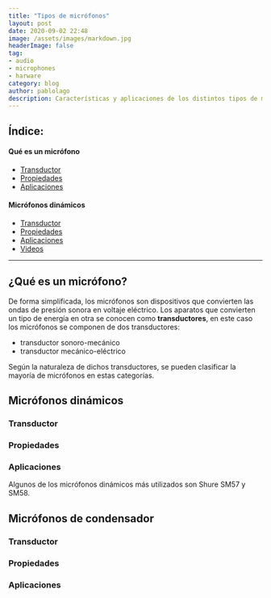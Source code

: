 ```yaml
---
title: "Tipos de micrófonos"
layout: post
date: 2020-09-02 22:48
image: /assets/images/markdown.jpg
headerImage: false
tag:
- audio
- microphones
- harware
category: blog
author: pablolago
description: Características y aplicaciones de los distintos tipos de micrófonos.
---
```


## Índice:


#### Qué es un micrófono
- [Transductor](#evidence)
- [Propiedades](#side-by-side)
- [Aplicaciones](#star)

#### Micrófonos dinámicos
- [Transductor](#gist)
- [Propiedades](#codepen)
- [Aplicaciones](#slideshare)
- [Videos](#videos)

---

## ¿Qué es un micrófono?
De forma simplificada, los micrófonos son dispositivos que convierten las ondas de presión sonora en voltaje eléctrico. Los aparatos que convierten un tipo de energía en otra se conocen como **transductores**, en este caso los micrófonos se componen de dos transductores:
- transductor sonoro-mecánico
- transductor mecánico-eléctrico

Según la naturaleza de dichos transductores, se pueden clasificar la mayoría de micrófonos en estas categorías.

## Micrófonos dinámicos
### Transductor

### Propiedades

### Aplicaciones


Algunos de los micrófonos dinámicos más utilizados son Shure SM57 y SM58.

## Micrófonos de condensador
### Transductor

### Propiedades

### Aplicaciones
